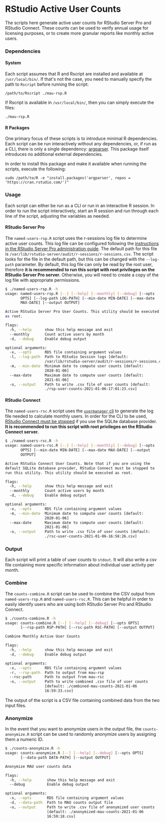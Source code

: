 # RStudio Active User Counts

The scripts here generate active user counts for RStudio Server Pro and RStudio
Connect. These counts can be used to verify annual usage for licensing purposes,
or to create more granular reports like monthly active users.

### Dependencies
#### System
Each script assumes that R and Rscript are installed and available at
`/usr/local/bin/`. If that's not the case, you need to manually specify the path
to `Rscript` before running the script:
```
/path/to/Rscript ./mau-rsp.R
```

If Rscript is available in `/usr/local/bin/`, then you can simply execute the
files:
```
./mau-rsp.R
```

#### R Packages
One primary focus of these scripts is to introduce minimal R dependencies. Each
script can be run interactively without any dependencies, or, if run as a CLI,
there is only a single dependency:
[argparser](https://cran.r-project.org/web/packages/argparser/index.html). This
package itself introduces no additional external dependencies.

In order to install this package and make it available when running the scripts,
execute the following:
```
sudo /path/to/R -e "install.packages('argparser', repos = 'https://cran.rstudio.com/')"
```

### Usage
Each script can either be run as a CLI or run in an interactive R session.
In order to run the script interactively, start an R session and run through
each line of the script, adjusting the variables as needed.

#### RStudio Server Pro
The `named-users-rsp.R` script uses the r-sessions log file to determine active
user counts. This log file can be configured following the [instructions in the
RStudio Server Pro administration
guide](https://docs.rstudio.com/ide/server-pro/auditing-and-monitoring.html#r-session-auditing).
The default path for this file is
`/var/lib/rstudio-server/audit/r-sessions/r-sessions.csv`. The script looks for
the file in the default path, but this can be changed with the `--log-path`
parameter. By default, this log file can only be read by the root user,
therefore **it is recommended to run this script with root privileges on the
RStudio Server Pro server.** Otherwise, you will need to create a copy of the
log file with appropriate permissions.

```bash
$ ./named-users-rsp.R -h
usage: named-users-rsp.R [--] [--help] [--monthly] [--debug] [--opts
       OPTS] [--log-path LOG-PATH] [--min-date MIN-DATE] [--max-date
       MAX-DATE] [--output OUTPUT]

Active RStudio Server Pro User Counts. This utility should be executed
as root.

flags:
  -h, --help      show this help message and exit
  --monthly       Count active users by month
  -d, --debug     Enable debug output

optional arguments:
  -x, --opts      RDS file containing argument values
  -l, --log-path  Path to RStudio Session logs [default:
                  /var/lib/rstudio-server/audit/r-sessions/r-sessions.csv]
  -m, --min-date  Minimum date to compute user counts [default:
                  2020-01-06]
  --max-date      Maximum date to compute user counts [default:
                  2021-01-06]
  -o, --output    Path to write .csv file of user counts [default:
                  ./rsp-user-counts-2021-01-06-17:01:23.csv]

```

#### RStudio Connect
The `named-users-rsc.R` script uses the [`usermanager`
cli](https://docs.rstudio.com/connect/admin/appendix/cli/#usermanager) to
generate the log file needed to calculate monthly users. In order for the CLI to
be used, [RStudio Connect must be
stopped](https://docs.rstudio.com/connect/admin/server-management/#stopping-starting)
if you use the SQLite database provider. **It is recommended to run this script
with root privileges on the RStudio Connect server.**

```bash
$ ./named-users-rsc.R -h
usage: named-users-rsc.R [--] [--help] [--monthly] [--debug] [--opts
       OPTS] [--min-date MIN-DATE] [--max-date MAX-DATE] [--output
       OUTPUT]

Active RStudio Connect User Counts. Note that if you are using the
default SQLite database provider, RStudio Connect must be stopped to
run this utility. This utility should be executed as root.

flags:
  -h, --help      show this help message and exit
  --monthly       Count active users by month
  -d, --debug     Enable debug output

optional arguments:
  -x, --opts      RDS file containing argument values
  -m, --min-date  Minimum date to compute user counts [default:
                  2020-01-06]
  --max-date      Maximum date to compute user counts [default:
                  2021-01-06]
  -o, --output    Path to write .csv file of user counts [default:
                  ./rsc-user-counts-2021-01-06-16:58:26.csv]
```

### Output
Each script will print a table of user counts to `stdout`. It will also
write a csv file containing more specific information about individual user
activity per month.

### Combine
The `counts-combine.R` script can be used to combine the CSV output from
`named-users-rsp.R` and `named-users-rsc.R`. This can be helpful in order to
easily identify users who are using both RStudio Server Pro and RStudio Connect.

```bash
$ ./counts-combine.R -h
usage: counts-combine.R [--] [--help] [--debug] [--opts OPTS]
       [--rsp-path RSP-PATH] [--rsc-path RSC-PATH] [--output OUTPUT]

Combine Monthly Active User Counts

flags:
  -h, --help      show this help message and exit
  -d, --debug     Enable debug output

optional arguments:
  -x, --opts      RDS file containing argument values
  -r, --rsp-path  Path to output from mau-rsp
  --rsc-path      Path to output from mau-rsc
  -o, --output    Path to write combined .csv file of user counts
                  [default: ./combined-mau-counts-2021-01-06
                  16:59:33.csv]
```

The output of the script is a CSV file containing combined data from the two
input files.

### Anonymize
In the event that you want to anonymize users in the output file, the
`counts-anonymize.R` script can be used to randomly anonymize users by assigning
them a numeric ID.

```bash
$ ./counts-anonymize.R -h
usage: counts-anonymize.R [--] [--help] [--debug] [--opts OPTS]
       [--data-path DATA-PATH] [--output OUTPUT]

Anonymize MAU user counts data

flags:
  -h, --help       show this help message and exit
  --debug          Enable debug output

optional arguments:
  -x, --opts       RDS file containing argument values
  -d, --data-path  Path to MAU counts output file
  -o, --output     Path to write .csv file of anonymized user counts
                   [default: ./anonymized-mau-counts-2021-01-06
                   16:59:18.csv]
```
